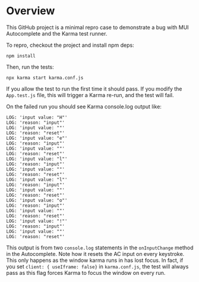 # Overview

This GitHub project is a minimal repro case to demonstrate a bug with MUI Autocomplete and the
Karma test runner.

To repro, checkout the project and install npm deps:

```
npm install
```

Then, run the tests:

```
npx karma start karma.conf.js
```

If you allow the test to run the first time it should pass. If you modify the `App.test.js` file,
this will trigger a Karma re-run, and the test will fail.

On the failed run you should see Karma console.log output like:

```
LOG: 'input value: "H"'
LOG: 'reason: "input"'
LOG: 'input value: ""'
LOG: 'reason: "reset"'
LOG: 'input value: "e"'
LOG: 'reason: "input"'
LOG: 'input value: ""'
LOG: 'reason: "reset"'
LOG: 'input value: "l"'
LOG: 'reason: "input"'
LOG: 'input value: ""'
LOG: 'reason: "reset"'
LOG: 'input value: "l"'
LOG: 'reason: "input"'
LOG: 'input value: ""'
LOG: 'reason: "reset"'
LOG: 'input value: "o"'
LOG: 'reason: "input"'
LOG: 'input value: ""'
LOG: 'reason: "reset"'
LOG: 'input value: "!"'
LOG: 'reason: "input"'
LOG: 'input value: ""'
LOG: 'reason: "reset"'
```

This output is from two `console.log` statements in the `onInputChange` method in the Autocomplete.
Note how it resets the AC input on every keystroke. This only happens as the window karma runs in
has lost focus. In fact, if you set `client: { useIframe: false}` in `karma.conf.js`, the test
will always pass as this flag forces Karma to focus the window on every run.
